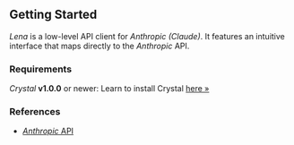 ## Getting Started

*Lena* is a low-level API client for *Anthropic (Claude)*. It features an intuitive interface that maps directly to the *Anthropic* API.

### Requirements

*Crystal* **v1.0.0** or newer: Learn to install Crystal [here »](https://crystal-lang.org/install/)

### References

- [*Anthropic* API](https://docs.anthropic.com/en/api/overview)
